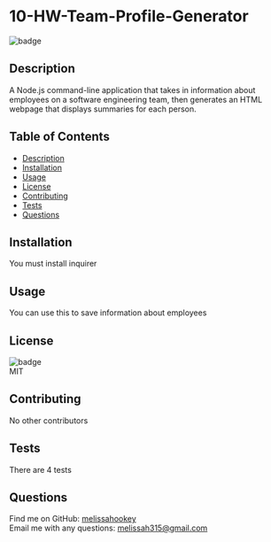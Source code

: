 # 10-HW-Team-Profile-Generator

 ![badge](https://img.shields.io/badge/license-MIT-brightgreen)<br />

  ## Description
 A Node.js command-line application that takes in information about employees on a software engineering team, then generates an HTML webpage that displays summaries for each person.

  ## Table of Contents
  - [Description](#description)
  - [Installation](#installation)
  - [Usage](#usage)
  - [License](#lincense)
  - [Contributing](#credits)
  - [Tests](#tests)
  - [Questions](#questions)

  ## Installation
  You must install inquirer

  ## Usage
  You can use this to save information about employees

  ## License
  ![badge](https://img.shields.io/badge/license-MIT-brightgreen)
  <br>
  MIT

  ## Contributing
  No other contributors

  ## Tests
  There are 4 tests

  ## Questions
  Find me on GitHub: [melissahookey](https://github.com/melissahookey)
  <br>
  Email me with any questions: melissah315@gmail.com